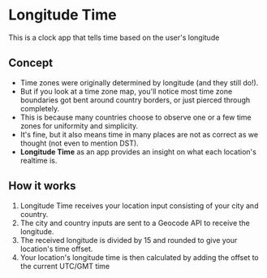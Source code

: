 # Longitude Time

This is a clock app that tells time based on the user's longitude

## Concept

- Time zones were originally determined by longitude (and they still do!).
- But if you look at a time zone map, you'll notice most time zone boundaries got bent around country borders, or just pierced through completely.
- This is because many countries choose to observe one or a few time zones for uniformity and simplicity.
- It's fine, but it also means time in many places are not as correct as we thought (not even to mention DST).
- **Longitude Time** as an app provides an insight on what each location's realtime is.

## How it works

1. Longitude Time receives your location input consisting of your city and country.
2. The city and country inputs are sent to a Geocode API to receive the longitude.
3. The received longitude is divided by 15 and rounded to give your location's time offset.
4. Your location's longitude time is then calculated by adding the offset to the current UTC/GMT time
